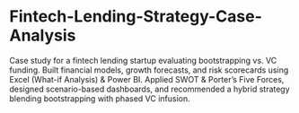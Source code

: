 # Fintech-Lending-Strategy-Case-Analysis
Case study for a fintech lending startup evaluating bootstrapping vs. VC funding. Built financial models, growth forecasts, and risk scorecards using Excel (What-if Analysis) &amp; Power BI. Applied SWOT &amp; Porter’s Five Forces, designed scenario-based dashboards, and recommended a hybrid strategy blending bootstrapping with phased VC infusion.
